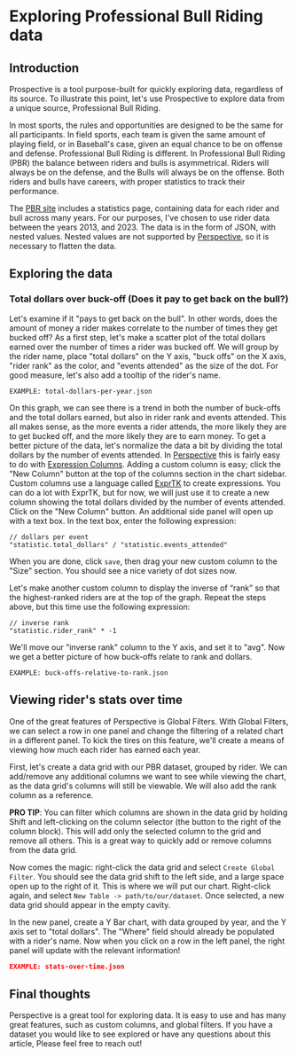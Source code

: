 # Exploring Professional Bull Riding data

## Introduction

Prospective is a tool purpose-built for quickly exploring data, regardless of its source. To illustrate this point, let's use Prospective to explore data from a unique source, Professional Bull Riding.

In most sports, the rules and opportunities are designed to be the same for all participants. In field sports, each team is given the same amount of playing field, or in Baseball's case, given an equal chance to be on offense and defense. Professional Bull Riding is different. In Professional Bull Riding (PBR) the balance between riders and bulls is asymmetrical. Riders will always be on the defense, and the Bulls will always be on the offense. Both riders and bulls have careers, with proper statistics to track their performance.

The [PBR site](https://pbr.com/) includes a statistics page, containing data for each rider and bull across many years. For our purposes, I've chosen to use rider data between the years 2013, and 2023. The data is in the form of JSON, with nested values. Nested values are not supported by [Perspective](https://perspective.finos.org/), so it is necessary to flatten the data.
## Exploring the data

### Total dollars over buck-off (Does it pay to get back on the bull?)

Let's examine if it "pays to get back on the bull". In other words, does the amount of money a rider makes correlate to the number of times they get bucked off? As a first step, let's make a scatter plot of the total dollars earned over the number of times a rider was bucked off. We will group by the rider name, place "total dollars" on the Y axis, "buck offs" on the X axis, "rider rank" as the color, and "events attended" as the size of the dot. For good measure, let's also add a tooltip of the rider's name.

```
EXAMPLE: total-dollars-per-year.json
```

On this graph, we can see there is a trend in both the number of buck-offs and the total dollars earned, but also in rider rank and events attended. This all makes sense, as the more events a rider attends, the more likely they are to get bucked off, and the more likely they are to earn money. To get a better picture of the data, let's normalize the data a bit by dividing the total dollars by the number of events attended. In [Perspective](https://perspective.finos.org/) this is fairly easy to do with [Expression Columns](https://perspective.finos.org/docs/expressions/). Adding a custom column is easy; click the "New Column" button at the top of the columns section in the chart sidebar. Custom columns use a language called [ExprTK](https://github.com/ArashPartow/exprtk) to create expressions. You can do a lot with ExprTK, but for now, we will just use it to create a new column showing the total dollars divided by the number of events attended. Click on the "New Column" button. An additional side panel will open up with a text box. In the text box, enter the following expression:

```
// dollars per event
"statistic.total_dollars" / "statistic.events_attended"
```

When you are done, click `save`, then drag your new custom column to the "Size" section. You should see a nice variety of dot sizes now.

Let's make another custom column to display the inverse of “rank” so that the highest-ranked riders are at the top of the graph. Repeat the steps above, but this time use the following expression:

```
// inverse rank
"statistic.rider_rank" * -1
```

We'll move our "inverse rank" column to the Y axis, and set it to "avg". Now we get a better picture of how buck-offs relate to rank and dollars.

```
EXAMPLE: buck-offs-relative-to-rank.json
```

## Viewing rider's stats over time

One of the great features of Perspective is Global Filters. With Global Filters, we can select a row in one panel and change the filtering of a related chart in a different panel. To kick the tires on this feature, we'll create a means of viewing how much each rider has earned each year.

First, let's create a data grid with our PBR dataset, grouped by rider. We can add/remove any additional columns we want to see while viewing the chart, as the data grid's columns will still be viewable. We will also add the rank column as a reference.

**PRO TIP**: You can filter which columns are shown in the data grid by holding Shift and left-clicking on the column selector (the button to the right of the column block). This will add only the selected column to the grid and remove all others. This is a great way to quickly add or remove columns from the data grid.

Now comes the magic: right-click the data grid and select `Create Global Filter`. You should see the data grid shift to the left side, and a large space open up to the right of it. This is where we will put our chart. Right-click again, and select `New Table -> path/to/our/dataset`. Once selected, a new data grid should appear in the empty cavity.

In the new panel, create a Y Bar chart, with data grouped by year, and the Y axis set to "total dollars". The "Where" field should already be populated with a rider's name. Now when you click on a row in the left panel, the right panel will update with the relevant information!

```json
EXAMPLE: stats-over-time.json
```

## Final thoughts

Perspective is a great tool for exploring data. It is easy to use and has many great features, such as custom columns, and global filters. If you have a dataset you would like to see explored or have any questions about this article, Please feel free to reach out!
